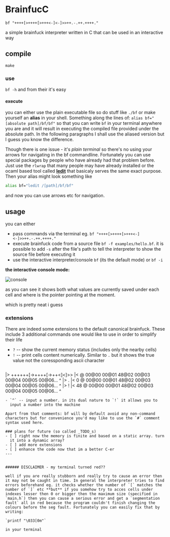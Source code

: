 # BrainfucC
`bf "++++[>++++[>+++<-]<-]>>++.-.++.++++."`

a simple brainfuck
interpreter written in C that can be used in an interactive way

## compile

`make`

### use

`bf -h` and from their it's easy

#### execute

you can either use the plain executable file so do stuff like `./bf`
or make yourself an **alias** in your shell. Something along the lines
of: `alias bf="[absolute path]/bf/bf"` so that you can write `bf` in
your terminal anywhere you are and it will result in executing the
compiled file provided under the absolute path. In the following
paragraphs I shall use the aliased version but I guess you know the
difference.

Though there is one issue - it's *plain terminal* so there's no using
your arrows for navigating in the bf commandline. Fortunately you can
use special packages by people who have already had that problem
before. Just use the `rlwrap` that many people may have already
installed or the ocaml based tool
called [**ledit**](https://opam.ocaml.org/packages/ledit/) that
basicaly serves the same exact purpose. Then your alias might look
something like

```bash
alias bf="ledit /[path]/bf/bf"
```

and now you can use arrows etc for navigation.


## usage

you can either

- pass commands via the terminal eg. `bf "++++[>++++[>+++<-]<-]>>++.-.++.++++."`
- execute brainfuck code from a source file `bf -f
  examples/hello.bf`. it is possible to add `-s` after the file's path
  to tell the interpreter to show the source file before executing it
- use the interactive interpreter/console `bf` (its the default mode) or `bf -i`

**the interactive console mode:**

![console](https://github.com/test0wanie/BrainfucC/blob/master/examples/bf_ex_nums.png?raw=true)

as you can see it shows both what values are currently saved under
each cell and where is the pointer pointing at the moment.

which is pretty neat i guess

### extensions
There are indeed some extensions to the default canonical
brainfuck. These include 3 additional commands one would like to use
in order to simplify their life
- `?` -- show the current memory status (includes only the nearby
  cells)
- `!` -- print cells content numerically. Similar to `.` but it shows
  the true value not the coressponding ascii character
  ```
|> ++++++[->++++[->++<]<]>>
|< 
@ 00@00 00@01 48@02 00@03 00@04 00@05 00@06...
              ^
|> . 
|< 0
@ 00@00 00@01 48@02 00@03 00@04 00@05 00@06...
              ^
|> !
|< 48
@ 00@00 00@01 48@02 00@03 00@04 00@05 00@06...
              ^
```
- `^` -- input a number. in its dual nature to `!` it allows you to
  input a number into the machine

Apart from that comments: bf will by default avoid any non-command
characters but for convenience you'd may like to use the `#` comment
syntax used here.

### plans for future (so called _TODO_s)
- [ ] right now the memory is finite and based on a static array. turn
  it into a dynamic array?
- [ ] add more extensions
- [ ] enhance the code now that im a better C-er
---


###### DISCLAIMER - my terminal turned red??

well if you are really stubborn and really try to cause an error then
it may not be caught in time. In general the interpreter tries to find
errors beforehand eg. it checks whether the number of `[` matches the
number of `]` etc **but** if you somehow try to acces cells under
indexes lesser then 0 or bigger then the maximum size (specified in
`main.h`) then you can cause a serious error and get a `segmentation
fault` all in red because the program couldn't finish changing the
colours before the seg fault. Fortunately you can easily fix that by
writing:

`printf "\033[0m"`

in your terminal
